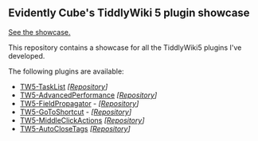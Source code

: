 ## Evidently Cube's TiddlyWiki 5 plugin showcase

[See the showcase.](https://evidentlycube.github.io/TW5-PluginShowcase/)

This repository contains a showcase for all the TiddlyWiki5 plugins I've developed.

The following plugins are available:

* [TW5-TaskList](https://evidentlycube.github.io/TW5-PluginShowcase/#Task%20List) *[[Repository](https://github.com/EvidentlyCube/TW5-TaskList)]*
* [TW5-AdvancedPerformance](https://evidentlycube.github.io/TW5-PluginShowcase/#Advanced%20Performance) *[[Repository](https://github.com/EvidentlyCube/TW5-AdvancedPerformance)]*
* [TW5-FieldPropagator](https://evidentlycube.github.io/TW5-PluginShowcase/#Field%20Propagator) - *[[Repository](https://github.com/EvidentlyCube/TW5-FieldPropagator)]*
* [TW5-GoToShortcut](https://evidentlycube.github.io/TW5-PluginShowcase/#Go%20To%20Shortcut) - *[[Repository](https://github.com/EvidentlyCube/TW5-GoToShortcut)]*
* [TW5-MiddleClickActions](https://evidentlycube.github.io/TW5-PluginShowcase/#Middle%20Click%20Actions) *[[Repository](https://github.com/EvidentlyCube/TW5-MiddleClickActions)]*
* [TW5-AutoCloseTags](https://evidentlycube.github.io/TW5-PluginShowcase/#Auto%20Close%20Tags) *[[Repository](https://github.com/EvidentlyCube/TW5-AutoCloseTags)]*
